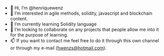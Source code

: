 - 👋 Hi, I’m @henriquewenz
- 👀 I’m interested in agile methods, solidity, javascript and blockchain content.
- 🌱 I’m currently learning Solidity language
- 💞️ I’m looking to collaborate on any projects that people allow me into it for the purpose of learning. 
- 📫 If you want to contact me feel free to do it through this own channel or through my e-mail (hwenzs@hotmail.com).

<!---
henriquewenz/henriquewenz is a ✨ special ✨ repository because its `README.md` (this file) appears on your GitHub profile.
You can click the Preview link to take a look at your changes.
--->
